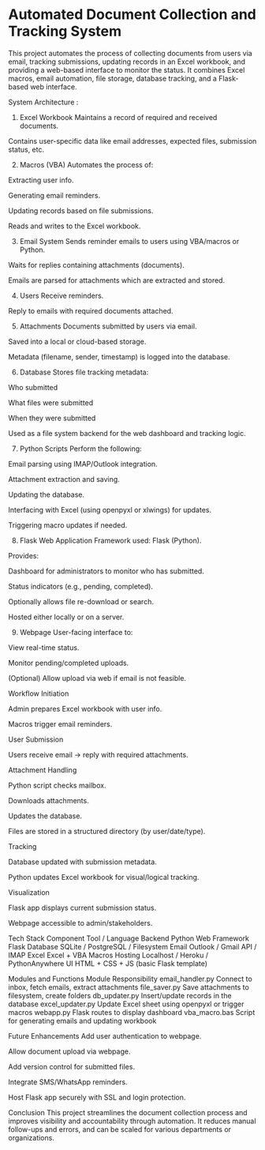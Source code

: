 #  Automated Document Collection and Tracking System
This project automates the process of collecting documents from users via email, tracking submissions, updating records in an Excel workbook, and providing a web-based interface to monitor the status. It combines Excel macros, email automation, file storage, database tracking, and a Flask-based web interface.


System Architecture :

1. Excel Workbook
Maintains a record of required and received documents.

Contains user-specific data like email addresses, expected files, submission status, etc.

2. Macros (VBA)
Automates the process of:

Extracting user info.

Generating email reminders.

Updating records based on file submissions.

Reads and writes to the Excel workbook.

3. Email System
Sends reminder emails to users using VBA/macros or Python.

Waits for replies containing attachments (documents).

Emails are parsed for attachments which are extracted and stored.

4. Users
Receive reminders.

Reply to emails with required documents attached.

5. Attachments
Documents submitted by users via email.

Saved into a local or cloud-based storage.

Metadata (filename, sender, timestamp) is logged into the database.

6. Database
Stores file tracking metadata:

Who submitted

What files were submitted

When they were submitted

Used as a file system backend for the web dashboard and tracking logic.

7. Python Scripts
Perform the following:

Email parsing using IMAP/Outlook integration.

Attachment extraction and saving.

Updating the database.

Interfacing with Excel (using openpyxl or xlwings) for updates.

Triggering macro updates if needed.

8. Flask Web Application
Framework used: Flask (Python).

Provides:

Dashboard for administrators to monitor who has submitted.

Status indicators (e.g., pending, completed).

Optionally allows file re-download or search.

Hosted either locally or on a server.

9. Webpage
User-facing interface to:

View real-time status.

Monitor pending/completed uploads.

(Optional) Allow upload via web if email is not feasible.

Workflow
Initiation

Admin prepares Excel workbook with user info.

Macros trigger email reminders.

User Submission

Users receive email → reply with required attachments.

Attachment Handling

Python script checks mailbox.

Downloads attachments.

Updates the database.

Files are stored in a structured directory (by user/date/type).

Tracking

Database updated with submission metadata.

Python updates Excel workbook for visual/logical tracking.

Visualization

Flask app displays current submission status.

Webpage accessible to admin/stakeholders.

Tech Stack
Component	Tool / Language
Backend	Python
Web Framework	Flask
Database	SQLite / PostgreSQL / Filesystem
Email	Outlook / Gmail API / IMAP
Excel	Excel + VBA Macros
Hosting	Localhost / Heroku / PythonAnywhere
UI	HTML + CSS + JS (basic Flask template)

Modules and Functions
Module	Responsibility
email_handler.py	Connect to inbox, fetch emails, extract attachments
file_saver.py	Save attachments to filesystem, create folders
db_updater.py	Insert/update records in the database
excel_updater.py	Update Excel sheet using openpyxl or trigger macros
webapp.py	Flask routes to display dashboard
vba_macro.bas	Script for generating emails and updating workbook

Future Enhancements
Add user authentication to webpage.

Allow document upload via webpage.

Add version control for submitted files.

Integrate SMS/WhatsApp reminders.

Host Flask app securely with SSL and login protection.

Conclusion
This project streamlines the document collection process and improves visibility and accountability through automation. It reduces manual follow-ups and errors, and can be scaled for various departments or organizations.